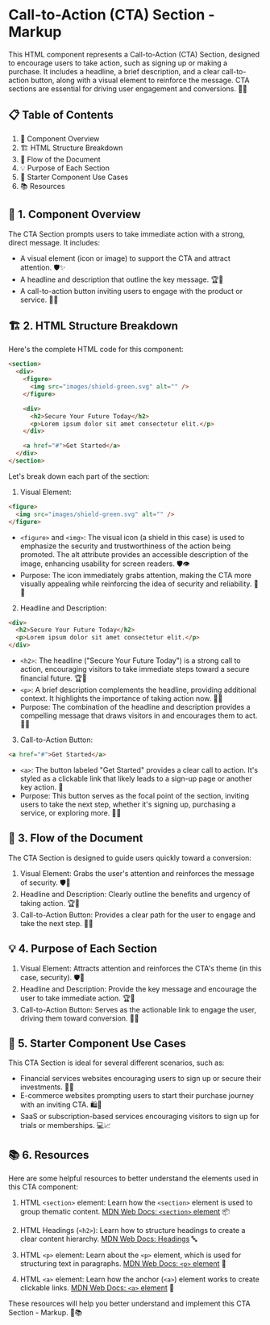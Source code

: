 # Call-to-Action (CTA) Section - Markup

This HTML component represents a Call-to-Action (CTA) Section, designed to encourage users to take action, such as signing up or making a purchase. It includes a headline, a brief description, and a clear call-to-action button, along with a visual element to reinforce the message. CTA sections are essential for driving user engagement and conversions. 🎯🚀

## 📋 Table of Contents

1. 🌟 Component Overview
2. 🏗️ HTML Structure Breakdown
3. 🔄 Flow of the Document
4. 💡 Purpose of Each Section
5. 🧩 Starter Component Use Cases
6. 📚 Resources

## 🌟 1. Component Overview

The CTA Section prompts users to take immediate action with a strong, direct message. It includes:

- A visual element (icon or image) to support the CTA and attract attention. 🛡️✨
- A headline and description that outline the key message. 🏆📜
- A call-to-action button inviting users to engage with the product or service. 🚀🎯

## 🏗️ 2. HTML Structure Breakdown

Here's the complete HTML code for this component:

```html
<section>
  <div>
    <figure>
      <img src="images/shield-green.svg" alt="" />
    </figure>

    <div>
      <h2>Secure Your Future Today</h2>
      <p>Lorem ipsum dolor sit amet consectetur elit.</p>
    </div>

    <a href="#">Get Started</a>
  </div>
</section>
```

Let's break down each part of the section:

1. Visual Element:

```html
<figure>
  <img src="images/shield-green.svg" alt="" />
</figure>
```

- `<figure>` and `<img>`: The visual icon (a shield in this case) is used to emphasize the security and trustworthiness of the action being promoted. The alt attribute provides an accessible description of the image, enhancing usability for screen readers. 🛡️👁️
- Purpose: The icon immediately grabs attention, making the CTA more visually appealing while reinforcing the idea of security and reliability. 📸🌟

2. Headline and Description:

```html
<div>
  <h2>Secure Your Future Today</h2>
  <p>Lorem ipsum dolor sit amet consectetur elit.</p>
</div>
```

- `<h2>`: The headline ("Secure Your Future Today") is a strong call to action, encouraging visitors to take immediate steps toward a secure financial future. 🏆🚀
- `<p>`: A brief description complements the headline, providing additional context. It highlights the importance of taking action now. 📜✨
- Purpose: The combination of the headline and description provides a compelling message that draws visitors in and encourages them to act. 🌟🎯

3. Call-to-Action Button:

```html
<a href="#">Get Started</a>
```

- `<a>`: The button labeled "Get Started" provides a clear call to action. It's styled as a clickable link that likely leads to a sign-up page or another key action. 🚀
- Purpose: This button serves as the focal point of the section, inviting users to take the next step, whether it's signing up, purchasing a service, or exploring more. 🌟📞

## 🔄 3. Flow of the Document

The CTA Section is designed to guide users quickly toward a conversion:

1. Visual Element: Grabs the user's attention and reinforces the message of security. 🛡️📸
2. Headline and Description: Clearly outline the benefits and urgency of taking action. 🏆🎯
3. Call-to-Action Button: Provides a clear path for the user to engage and take the next step. 🚀✨

## 💡 4. Purpose of Each Section

1. Visual Element: Attracts attention and reinforces the CTA's theme (in this case, security). 🛡️🌟
2. Headline and Description: Provide the key message and encourage the user to take immediate action. 🏆📜
3. Call-to-Action Button: Serves as the actionable link to engage the user, driving them toward conversion. 🚀🎯

## 🧩 5. Starter Component Use Cases

This CTA Section is ideal for several different scenarios, such as:

- Financial services websites encouraging users to sign up or secure their investments. 🏦🔐
- E-commerce websites prompting users to start their purchase journey with an inviting CTA. 🛍️🚀
- SaaS or subscription-based services encouraging visitors to sign up for trials or memberships. 💻📈

## 📚 6. Resources

Here are some helpful resources to better understand the elements used in this CTA component:

1. HTML `<section>` element: Learn how the `<section>` element is used to group thematic content. [MDN Web Docs: `<section>` element](https://developer.mozilla.org/en-US/docs/Web/HTML/Element/section) 📦

2. HTML Headings (`<h2>`): Learn how to structure headings to create a clear content hierarchy. [MDN Web Docs: Headings](https://developer.mozilla.org/en-US/docs/Web/HTML/Element/Heading_Elements) 🔤

3. HTML `<p>` element: Learn about the `<p>` element, which is used for structuring text in paragraphs. [MDN Web Docs: `<p>` element](https://developer.mozilla.org/en-US/docs/Web/HTML/Element/p) 📝

4. HTML `<a>` element: Learn how the anchor (`<a>`) element works to create clickable links. [MDN Web Docs: `<a>` element](https://developer.mozilla.org/en-US/docs/Web/HTML/Element/a) 🔗

These resources will help you better understand and implement this CTA Section - Markup. 🚀📚
